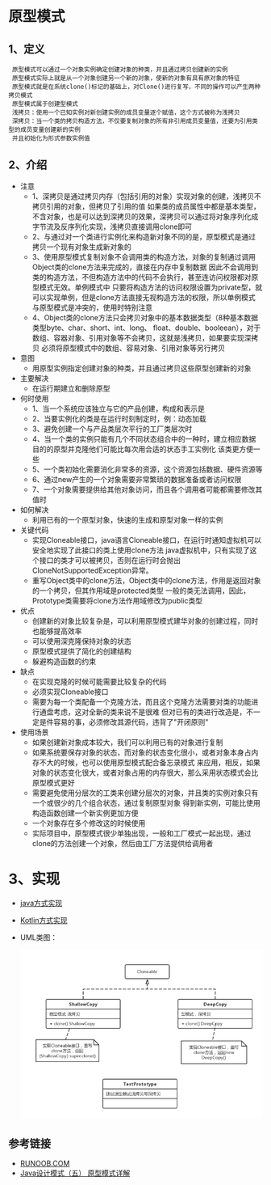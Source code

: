 # 原型模式


## 1、定义
     原型模式可以通过一个对象实例确定创建对象的种类，并且通过拷贝创建新的实例
     原型模式实际上就是从一个对象创建另一个新的对象，使新的对象有具有原对象的特征
     原型模式就是在系统clone()标记的基础上，对Clone()进行复写，不同的操作可以产生两种拷贝模式
     原型模式属于创建型模式
     浅拷贝：使用一个已知实例对新创建实例的成员变量逐个赋值，这个方式被称为浅拷贝
     深拷贝：当一个类的拷贝构造方法，不仅要复制对象的所有非引用成员变量值，还要为引用类型的成员变量创建新的实例
     并且初始化为形式参数实例值
     
## 2、介绍
* 注意
    * 1、深拷贝是通过拷贝内存（包括引用的对象）实现对象的创建，浅拷贝不拷贝引用的对象，但拷贝了引用的值
         如果类的成员属性中都是基本类型，不含对象，也是可以达到深拷贝的效果，深拷贝可以通过将对象序列化成
         字节流及反序列化实现，浅拷贝直接调用clone即可
    * 2、与通过对一个类进行实例化来构造新对象不同的是，原型模式是通过拷贝一个现有对象生成新对象的
    * 3、使用原型模式复制对象不会调用类的构造方法，对象的复制通过调用Object类的clone方法来完成的，直接在内存中复制数据
         因此不会调用到类的构造方法，不但构造方法中的代码不会执行，甚至连访问权限都对原型模式无效。单例模式中
         只要将构造方法的访问权限设置为private型，就可以实现单例，但是clone方法直接无视构造方法的权限，所以单例模式
         与原型模式是冲突的，使用时特别注意
    * 4、Object类的clone方法只会拷贝对象中的基本数据类型（8种基本数据类型byte、char、short、int、long、
         float、double、booleean），对于数组、容器对象、引用对象等不会拷贝，这就是浅拷贝，如果要实现深拷贝
         必须将原型模式中的数组、容易对象、引用对象等另行拷贝
* 意图
    * 用原型实例指定创建对象的种类，并且通过拷贝这些原型创建新的对象
* 主要解决
    * 在运行期建立和删除原型
* 何时使用
    * 1、当一个系统应该独立与它的产品创建，构成和表示是
    * 2、当要实例化的类是在运行时刻制定时，例：动态加载
    * 3、避免创建一个与产品类层次平行的工厂类层次时
    * 4、当一个类的实例只能有几个不同状态组合中的一种时，建立相应数据目的的原型并克隆他们可能比每次用合适的状态手工实例化
         该类更方便一些
    * 5、一个类初始化需要消化非常多的资源，这个资源包括数据、硬件资源等
    * 6、通过new产生的一个对象需要非常繁琐的数据准备或者访问权限
    * 7、一个对象需要提供给其他对象访问，而且各个调用者可能都需要修改其值时
* 如何解决
    * 利用已有的一个原型对象，快速的生成和原型对象一样的实例
* 关键代码
    * 实现Cloneable接口，java语言Cloneable接口，在运行时通知虚拟机可以安全地实现了此接口的类上使用clone方法
      java虚拟机中，只有实现了这个接口的类才可以被拷贝，否则在运行时会抛出CloneNotSupportedException异常。
    * 重写Object类中的clone方法，Object类中的clone方法，作用是返回对象的一个拷贝，但其作用域是protected类型
      一般的类无法调用，因此，Prototype类需要将clone方法作用域修改为public类型
* 优点
    * 创建新的对象比较复杂是，可以利用原型模式建华对象的创建过程，同时也能够提高效率
    * 可以使用深克隆保持对象的状态
    * 原型模式提供了简化的创建结构
    * 躲避构造函数的约束
* 缺点
    * 在实现克隆的时候可能需要比较复杂的代码
    * 必须实现Cloneable接口
    * 需要为每一个类配备一个克隆方法，而且这个克隆方法需要对类的功能进行通盘考虑，这对全新的类来说不是很难
      但对已有的类进行改造是，不一定是件容易的事，必须修改其源代码，违背了"开闭原则"
* 使用场景
    * 如果创建新对象成本较大，我们可以利用已有的对象进行复制
    * 如果系统要保存对象的状态，而对象的状态变化很小，或者对象本身占内存不大的时候，也可以使用原型模式配合备忘录模式
      来应用，相反，如果对象的状态变化很大，或者对象占用的内存很大，那么采用状态模式会比原型模式更好
    * 需要避免使用分层次的工类来创建分层次的对象，并且类的实例对象只有一个或很少的几个组合状态，通过复制原型对象
      得到新实例，可能比使用构造函数创建一个新实例更加方便 
    * 一个对象存在多个修改这的时候使用  
    * 实际项目中，原型模式很少单独出现，一般和工厂模式一起出现，通过clone的方法创建一个对象，然后由工厂方法提供给调用者
# 3、实现
* [java方式实现](https://github.com/nmgchfzhzhg/DesignPatternsDemo/tree/master/app/src/main/java/com/designpatterns/demo/prototype/java 'java')
* [Kotlin方式实现](https://github.com/nmgchfzhzhg/DesignPatternsDemo/tree/master/app/src/main/java/com/designpatterns/demo/prototype/kotlin 'Kotlin')
* UML类图：

  ![原型模式](https://github.com/nmgchfzhzhg/DesignPatternsDemo/raw/master/app/src/main/java/com/designpatterns/demo/prototype/imgs/原型模式.png) 

## 参考链接
* [RUNOOB.COM](http://www.runoob.com/design-pattern/prototype-pattern.html "菜鸟教程")
* [Java设计模式（五） 原型模式详解](https://blog.csdn.net/u013916933/article/details/51584913 "原型模式")